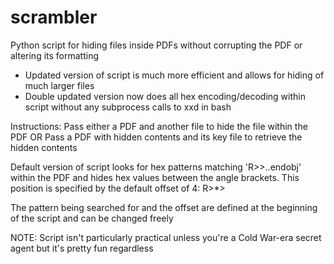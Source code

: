 # scrambler
Python script for hiding files inside PDFs without corrupting the PDF or altering its formatting

- Updated version of script is much more efficient and allows for hiding of much larger files
- Double updated version now does all hex encoding/decoding within script without any subprocess calls to xxd in bash

Instructions:
Pass either a PDF and another file to hide the file within the PDF
OR
Pass a PDF with hidden contents and its key file to retrieve the hidden contents

Default version of script looks for hex patterns matching 'R>>..endobj' within the PDF and hides hex values between the
angle brackets. This position is specified by the default offset of 4: R>*>

The pattern being searched for and the offset are defined at the beginning of the script and can be changed freely


NOTE: Script isn't particularly practical unless you're a Cold War-era secret agent but it's pretty fun regardless
